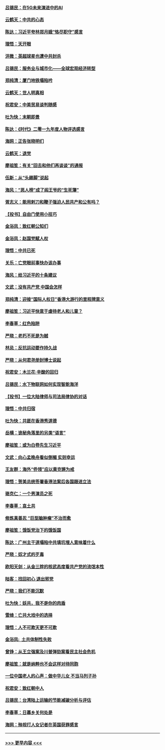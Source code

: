 #### [吕锡民：在5G未来演进中的AI](../pages/nsc993/n11730010.md?t=12191122) 
#### [云鹤天：中共的心态](../pages/nsc993/n11729906.md?t=12191122) 
#### [陈达：习近平夸林郑月娥“恪尽职守”感言](../pages/nsc993/n11729881.md?t=12191122) 
#### [理悟：天开眼](../pages/nsc993/n11729699.md?t=12191122) 
#### [洪微：英超球星也遭中共封杀](../pages/nsc993/n11727243.md?t=12191122) 
#### [吕锡民：服务业与城市化——全球宏观经济转型](../pages/nsc993/n11725845.md?t=12191122) 
#### [郑纯清：厦门地铁塌陷吟](../pages/nsc993/n11725813.md?t=12191122) 
#### [云鹤天：世人明真相](../pages/nsc993/n11725621.md?t=12191122) 
#### [祝君安：中美贸易谈判随感](../pages/nsc993/n11725609.md?t=12191122) 
#### [吐为快：末朝即景](../pages/nsc993/n11723365.md?t=12191122) 
#### [陈达：《时代》二零一九年度人物评选感言](../pages/nsc993/n11723337.md?t=12191122) 
#### [海网：正告张晓明们](../pages/nsc993/n11723228.md?t=12191122) 
#### [云鹤天：退党](../pages/nsc993/n11723056.md?t=12191122) 
#### [廖祖笙：有关“回去和他们再谈谈”的通报](../pages/nsc993/n11722442.md?t=12191122) 
#### [伍新：从“头踢脚”说起](../pages/nsc993/n11722429.md?t=12191122) 
#### [海风：“恶人榜”成了阎王爷的“生死簿”](../pages/nsc993/n11722272.md?t=12191122) 
#### [胥志义：能用剌刀和鞭子强迫人民共产和公有吗？](../pages/nsc993/n11720569.md?t=12191122) 
#### [【投书】自由门使用小技巧](../pages/nsc993/n11720180.md?t=12191122) 
#### [金浴凤：致红朝公知们](../pages/nsc993/n11720563.md?t=12191122) 
#### [金浴凤：赵国党赋人权](../pages/nsc993/n11720533.md?t=12191122) 
#### [理悟：中共已死](../pages/nsc993/n11720233.md?t=12191122) 
#### [关乐：亡党眼前事快办该办事](../pages/nsc993/n11719160.md?t=12191122) 
#### [海风：给习近平的十条建议](../pages/nsc993/n11717616.md?t=12191122) 
#### [文武：没有共产党 中国会怎样](../pages/nsc993/n11717584.md?t=12191122) 
#### [郑纯清：迎接“国际人权日”香港大游行的里程牌意义](../pages/nsc993/n11717417.md?t=12191122) 
#### [廖祖笙：习近平快意于虐待老人和儿童？](../pages/nsc993/n11715313.md?t=12191122) 
#### [李春草：红色陷阱](../pages/nsc993/n11715029.md?t=12191122) 
#### [严晓：老朽不死是为贼](../pages/nsc993/n11712910.md?t=12191122) 
#### [林忌：反抗运动要作持久战](../pages/nsc993/n11712623.md?t=12191122) 
#### [严晓：从何君尧册封博士说起](../pages/nsc993/n11712465.md?t=12191122) 
#### [祝君安：木兰花·辛酸的回归](../pages/nsc993/n11712381.md?t=12191122) 
#### [吕锡民：水下物联网如何实现智能海洋](../pages/nsc993/n11711158.md?t=12191122) 
#### [【投书】一位大陆律师与司法局律协的对话](../pages/nsc993/n11709675.md?t=12191122) 
#### [理悟：中共归宿](../pages/nsc993/n11710059.md?t=12191122) 
#### [吐为快：共匪在香港秀道德](../pages/nsc993/n11709979.md?t=12191122) 
#### [岳横：诡秘角落里的另类“语言”](../pages/nsc993/n11709792.md?t=12191122) 
#### [廖祖笙：或为白卷先生习近平](../pages/nsc993/n11708330.md?t=12191122) 
#### [文武：向心孟晚舟看似倒楣 实则幸运](../pages/nsc993/n11708236.md?t=12191122) 
#### [王友群：海外“侨领”应以黄克锵为戒](../pages/nsc993/n11706176.md?t=12191122) 
#### [理悟：贺美总统签署香港法案后各国跟进立法](../pages/nsc993/n11706853.md?t=12191122) 
#### [骆克仁：一个男演员之死](../pages/nsc993/n11706677.md?t=12191122) 
#### [李春草：哀土共](../pages/nsc993/n11706255.md?t=12191122) 
#### [修炼真善忍 “巨型脑肿瘤”不治而愈](../pages/nsc993/n11705340.md?t=12191122) 
#### [廖祖笙：饿饭党治下的饿饭国](../pages/nsc993/n11705085.md?t=12191122) 
#### [陈达：广州主干道塌陷中共填坑埋人意味着什么](../pages/nsc993/n11705046.md?t=12191122) 
#### [严晓：奴才式的歹毒](../pages/nsc993/n11704826.md?t=12191122) 
#### [欧阳天剑：从金三胖的核武态度看共产党的流氓本性](../pages/nsc993/n11702238.md?t=12191122) 
#### [陆客：找回初心 退出邪党](../pages/nsc993/n11702213.md?t=12191122) 
#### [严晓：我们不能沉默](../pages/nsc993/n11702110.md?t=12191122) 
#### [吐为快：妖共，我不是你的肉盾](../pages/nsc993/n11701366.md?t=12191122) 
#### [雪绮：亡共大戏中的选择](../pages/nsc993/n11699922.md?t=12191122) 
#### [理悟：人不可欺天更不可欺](../pages/nsc993/n11699657.md?t=12191122) 
#### [金浴凤:  土共体制性失败](../pages/nsc993/n11699361.md?t=12191122) 
#### [曾铮：从王立强案及川普弹劾案看民主社会危机](../pages/nsc993/n11699318.md?t=12191122) 
#### [廖祖笙：就是纳粹也不会这样对待同胞](../pages/nsc993/n11697658.md?t=12191122) 
#### [一位中国老人的心声：做中华儿女 不当马列子孙](../pages/nsc993/n11697525.md?t=12191122) 
#### [祝君安：致红朝中人](../pages/nsc993/n11697518.md?t=12191122) 
#### [吕锡民：台湾陆上运输的节能减碳分析与评估](../pages/nsc993/n11694983.md?t=12191122) 
#### [李春草：日暮乡关何处是](../pages/nsc993/n11694805.md?t=12191122) 
#### [海网：殃视打人女记者在英国获罪感言](../pages/nsc993/n11693832.md?t=12191122) 

----
#### [ >>> 更早内容 <<< ](../indexes/nsc993-earlier.md)
